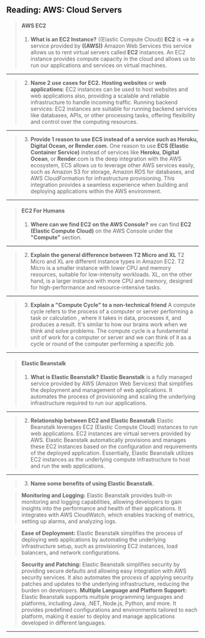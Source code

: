 ## Reading: AWS: Cloud Servers

>#### AWS EC2
>1. **What is an EC2 Instance?**
>((Elastic Compute Cloud)) **EC2** is **-->** a service provided by **((AWS))** Amazon Web Services this service allows us to rent virtual servers called **EC2** instances. An EC2 instance provides compute capacity in the cloud and allows us to run our applications and services on virtual machines.

---

>2. **Name 2 use cases for EC2.**
>**Hosting websites** or **web applications**: EC2 instances can be used to host websites and web applications also, providing a scalable and reliable infrastructure to handle incoming traffic.
>Running backend services: EC2 instances are suitable for running backend services like databases, APIs, or other processing tasks, offering flexibility and control over the computing resources.

---

>3. **Provide 1 reason to use ECS instead of a service such as Heroku, Digital Ocean, or Render.com.**
>One reason to use **ECS (Elastic Container Service)** instead of services like **Heroku**, **Digital Ocean**, or **Render**.com is the deep integration with the AWS ecosystem, ECS allows us to leverage other AWS services easily, such as Amazon S3 for storage, Amazon RDS for databases, and AWS CloudFormation for infrastructure provisioning. This integration provides a seamless experience when building and deploying applications within the AWS environment.

---

>#### EC2 For Humans
>1. **Where can we find EC2 on the AWS Console?**
>we can find **EC2 (Elastic Compute Cloud)** on the AWS Console under the **"Compute"** section.

---

>2. **Explain the general difference between T2 Micro and XL**
>T2 Micro and XL are different instance types in Amazon EC2. 
T2 Micro is a smaller instance with lower CPU and memory resources, suitable for low-intensity workloads. XL, on the other hand, is a larger instance with more CPU and memory, designed for high-performance and resource-intensive tasks.

---

>3. **Explain a "Compute Cycle" to a non-technical friend**
>A compute cycle refers to the process of a computer or server performing a task or calculation , where it takes in data, processes it, and produces a result. It's similar to how our brains work when we think and solve problems. The compute cycle is a fundamental unit of work for a computer or server and we can think of it as a cycle or round of the computer performing a specific job.

---

>#### Elastic Beanstalk
>1. **What is Elastic Beanstalk?**
>**Elastic Beanstalk** is a fully managed service provided by AWS (Amazon Web Services) that simplifies the deployment and management of web applications. It automates the process of provisioning and scaling the underlying infrastructure required to run our applications.

---


>2. **Relationship between EC2 and Elastic Beanstalk**
>Elastic Beanstalk leverages EC2 (Elastic Compute Cloud) instances to run web applications. EC2 instances are virtual servers provided by AWS. Elastic Beanstalk automatically provisions and manages these EC2 instances based on the configuration and requirements of the deployed application. Essentially, Elastic Beanstalk utilizes EC2 instances as the underlying compute infrastructure to host and run the web applications.

---

>3. **Name some benefits of using Elastic Beanstalk.**

>**Monitoring and Logging:** Elastic Beanstalk provides built-in monitoring and logging capabilities, allowing developers to gain insights into the performance and health of their applications. It integrates with AWS CloudWatch, which enables tracking of metrics, setting up alarms, and analyzing logs.

>**Ease of Deployment:** Elastic Beanstalk simplifies the process of deploying web applications by automating the underlying infrastructure setup, such as provisioning EC2 instances, load balancers, and network configurations.

>**Security and Patching:** Elastic Beanstalk simplifies security by providing secure defaults and allowing easy integration with AWS security services. It also automates the process of applying security patches and updates to the underlying infrastructure, reducing the burden on developers.
>**Multiple Language and Platform Support:** Elastic Beanstalk supports multiple programming languages and platforms, including Java, .NET, Node.js, Python, and more. It provides predefined configurations and environments tailored to each platform, making it easier to deploy and manage applications developed in different languages.

---
